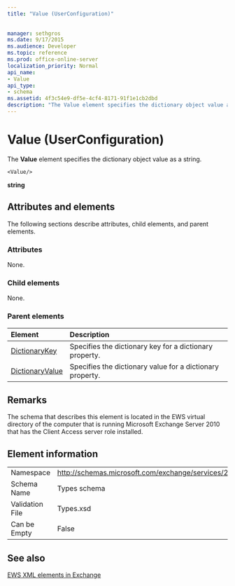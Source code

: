 ```yaml
---
title: "Value (UserConfiguration)"
 
 
manager: sethgros
ms.date: 9/17/2015
ms.audience: Developer
ms.topic: reference
ms.prod: office-online-server
localization_priority: Normal
api_name:
- Value
api_type:
- schema
ms.assetid: 4f3c54e9-df5e-4cf4-8171-91f1e1cb2dbd
description: "The Value element specifies the dictionary object value as a string."
---
```


# Value (UserConfiguration)

The **Value** element specifies the dictionary object value as a string. 
  
```
<Value/>
```

 **string**
## Attributes and elements

The following sections describe attributes, child elements, and parent elements.
  
### Attributes

None.
  
### Child elements

None.
  
### Parent elements

|**Element**|**Description**|
|:-----|:-----|
|[DictionaryKey](dictionarykey.md) <br/> |Specifies the dictionary key for a dictionary property.  <br/> |
|[DictionaryValue](dictionaryvalue.md) <br/> |Specifies the dictionary value for a dictionary property.  <br/> |
   
## Remarks

The schema that describes this element is located in the EWS virtual directory of the computer that is running Microsoft Exchange Server 2010 that has the Client Access server role installed.
  
## Element information

|||
|:-----|:-----|
|Namespace  <br/> |http://schemas.microsoft.com/exchange/services/2006/types  <br/> |
|Schema Name  <br/> |Types schema  <br/> |
|Validation File  <br/> |Types.xsd  <br/> |
|Can be Empty  <br/> |False  <br/> |
   
## See also



[EWS XML elements in Exchange](ews-xml-elements-in-exchange.md)

